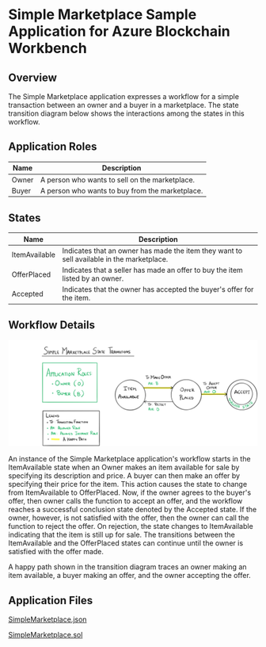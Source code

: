 Simple Marketplace Sample Application for Azure Blockchain Workbench
====================================================================

Overview 
---------

The Simple Marketplace application expresses a workflow for a simple transaction
between an owner and a buyer in a marketplace.  The state transition diagram
below shows the interactions among the states in this workflow. 

Application Roles 
------------------
| Name                   | Description                                       |
|------------------------|---------------------------------------------------|
|Owner |A person who wants to sell on the marketplace. |
|Buyer |A person who wants to buy from the marketplace. |

States 
-------

| Name                   | Description                                       |
|------------------------|---------------------------------------------------|
|ItemAvailable |Indicates that an owner has made the item they want to sell available in the marketplace. 
|OfferPlaced |Indicates that a seller has made an offer to buy the item listed by an owner. 
|Accepted |Indicates that the owner has accepted the buyer's offer for the item. 

Workflow Details
----------------

![workflow details for application](media/a98d6da0441c39cf0e2d82b2f4faaff3.png)

An instance of the Simple Marketplace application's workflow starts in the
ItemAvailable state when an Owner makes an item available for sale by specifying
its description and price.  A buyer can then make an offer by specifying their
price for the item.  This action causes the state to change from ItemAvailable
to OfferPlaced.  Now, if the owner agrees to the buyer's offer, then owner calls
the function to accept an offer, and the workflow reaches a successful
conclusion state denoted by the Accepted state.  If the owner, however, is not
satisfied with the offer, then the owner can call the function to reject the
offer.  On rejection, the state changes to ItemAvailable indicating that the
item is still up for sale.  The transitions between the ItemAvailable and the
OfferPlaced states can continue until the owner is satisfied with the offer
made. 

A happy path shown in the transition diagram traces an owner making an item
available, a buyer making an offer, and the owner accepting the offer. 

 
 
Application Files
-----------------

[SimpleMarketplace.json](./ethereum/SimpleMarketplace.json)

[SimpleMarketplace.sol](./ethereum/SimpleMarketplace.sol)
